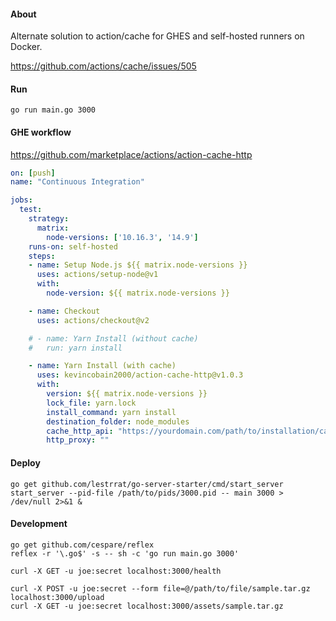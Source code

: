 #### About

Alternate solution to action/cache for GHES and self-hosted runners on Docker.

https://github.com/actions/cache/issues/505

#### Run
```
go run main.go 3000
```

#### GHE workflow

https://github.com/marketplace/actions/action-cache-http

```yml
on: [push]
name: "Continuous Integration"

jobs:
  test:
    strategy:
      matrix:
        node-versions: ['10.16.3', '14.9']
    runs-on: self-hosted
    steps:
    - name: Setup Node.js ${{ matrix.node-versions }}
      uses: actions/setup-node@v1
      with:
        node-version: ${{ matrix.node-versions }}

    - name: Checkout
      uses: actions/checkout@v2

    # - name: Yarn Install (without cache)
    #   run: yarn install

    - name: Yarn Install (with cache)
      uses: kevincobain2000/action-cache-http@v1.0.3
      with:
        version: ${{ matrix.node-versions }}
        lock_file: yarn.lock
        install_command: yarn install
        destination_folder: node_modules
        cache_http_api: "https://yourdomain.com/path/to/installation/cache-http"
        http_proxy: ""
```

#### Deploy

```
go get github.com/lestrrat/go-server-starter/cmd/start_server
start_server --pid-file /path/to/pids/3000.pid -- main 3000 > /dev/null 2>&1 &
```

#### Development

```
go get github.com/cespare/reflex
reflex -r '\.go$' -s -- sh -c 'go run main.go 3000'
```

```
curl -X GET -u joe:secret localhost:3000/health
```

```
curl -X POST -u joe:secret --form file=@/path/to/file/sample.tar.gz localhost:3000/upload
curl -X GET -u joe:secret localhost:3000/assets/sample.tar.gz
```
